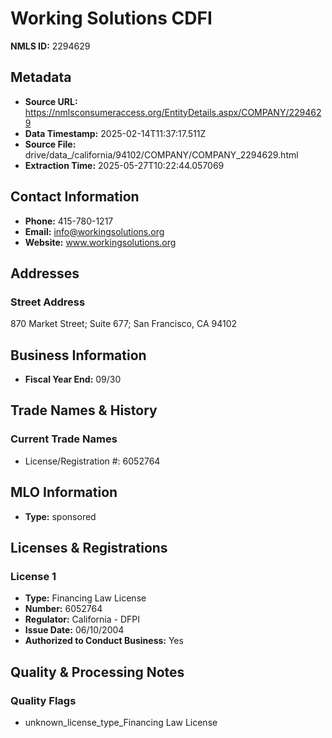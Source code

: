 # Working Solutions CDFI

**NMLS ID:** 2294629

## Metadata
- **Source URL:** https://nmlsconsumeraccess.org/EntityDetails.aspx/COMPANY/2294629
- **Data Timestamp:** 2025-02-14T11:37:17.511Z
- **Source File:** drive/data_/california/94102/COMPANY/COMPANY_2294629.html
- **Extraction Time:** 2025-05-27T10:22:44.057069

## Contact Information
- **Phone:** 415-780-1217
- **Email:** info@workingsolutions.org
- **Website:** www.workingsolutions.org

## Addresses
### Street Address
870 Market Street; Suite 677; San Francisco, CA 94102

## Business Information
- **Fiscal Year End:** 09/30

## Trade Names & History
### Current Trade Names
- License/Registration #: 6052764

## MLO Information
- **Type:** sponsored

## Licenses & Registrations

### License 1
- **Type:** Financing Law License
- **Number:** 6052764
- **Regulator:** California - DFPI
- **Issue Date:** 06/10/2004
- **Authorized to Conduct Business:** Yes

## Quality & Processing Notes
### Quality Flags
- unknown_license_type_Financing Law License

